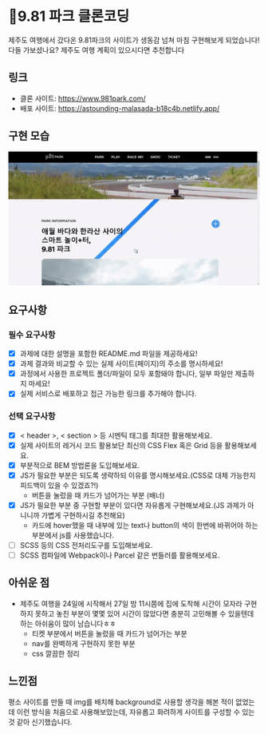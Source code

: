# 🚗9.81 파크 클론코딩

제주도 여행에서 갔다온 9.81파크의 사이트가 생동감 넘쳐 마침 구현해보게 되었습니다! 다들 가보셨나요? 제주도 여행 계획이 있으시다면 추천합니다

## 링크

- 클론 사이트: https://www.981park.com/
- 배포 사이트: https://astounding-malasada-b18c4b.netlify.app/

## 구현 모습

![](./assets/images/homepage_gif.gif)

## 요구사항

### 필수 요구사항

- [x] 과제에 대한 설명을 포함한 README.md 파일을 제공하세요!
- [x] 과제 결과와 비교할 수 있는 실제 사이트(페이지)의 주소를 명시하세요!
- [x] 과정에서 사용한 프로젝트 폴더/파일이 모두 포함돼야 합니다, 일부 파일만 제출하지 마세요!
- [x] 실제 서비스로 배포하고 접근 가능한 링크를 추가해야 합니다.

### 선택 요구사항

- [x] < header >, < section > 등 시멘틱 태그를 최대한 활용해보세요.
- [x] 실제 사이트의 레거시 코드 활용보단 최신의 CSS Flex 혹은 Grid 등을 활용해보세요.
- [x] 부분적으로 BEM 방법론을 도입해보세요.
- [x] JS가 필요한 부분은 되도록 생략하되 이유를 명시해보세요.(CSS로 대체 가능한지 피드백이 있을 수 있겠죠?!)
  - 버튼을 눌렀을 때 카드가 넘어가는 부분 (배너)
- [x] JS가 필요한 부분 중 구현할 부분이 있다면 자유롭게 구현해보세요.(JS 과제가 아니니까 가볍게 구현하시길 추천해요)
  - 카드에 hover했을 때 내부에 있는 text나 button의 색이 한번에 바뀌어야 하는 부분에서 js를 사용했습니다.
- [ ] SCSS 등의 CSS 전처리도구를 도입해보세요.
- [ ] SCSS 컴파일에 Webpack이나 Parcel 같은 번들러를 활용해보세요.

## 아쉬운 점

- 제주도 여행을 24일에 시작해서 27일 밤 11시쯤에 집에 도착해 시간이 모자라 구현하지 못하고 놓친 부분이 몇몇 있어 시간이 많았다면 충분히 고민해볼 수 있을텐데 하는 아쉬움이 많이 남습니다ㅎㅎ
  - 티켓 부분에서 버튼을 눌렀을 때 카드가 넘어가는 부분
  - nav를 완벽하게 구현하지 못한 부분
  - css 깔끔한 정리

## 느낀점

평소 사이트를 만들 때 img를 배치해 background로 사용할 생각을 해본 적이 없었는데 이런 방식을 처음으로 사용해보았는데, 자유롭고 화려하게 사이트를 구성할 수 있는 것 같아 신기했습니다.
